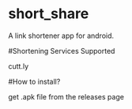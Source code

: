 # short_share

A link shortener app for android.

#Shortening Services Supported

cutt.ly

#How to install?

get .apk file from the releases page
